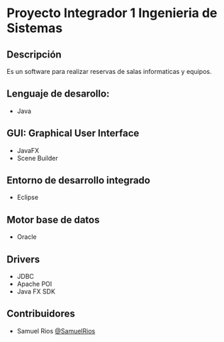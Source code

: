 # Proyecto Integrador 1 Ingenieria de Sistemas 
## Descripción
Es un software para realizar reservas de salas informaticas y equipos.

## Lenguaje de desarollo:
- Java

## GUI: Graphical User Interface
- JavaFX
- Scene Builder

## Entorno de desarrollo integrado
- Eclipse

## Motor base de datos
- Oracle

## Drivers
- JDBC
- Apache POI
- Java FX SDK

## Contribuidores
- Samuel Rios [@SamuelRios](https://github.com/SRios98/)
  
